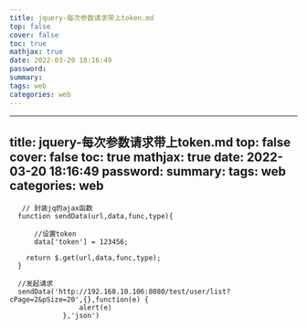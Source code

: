 ```yaml
---
title: jquery-每次参数请求带上token.md
top: false
cover: false
toc: true
mathjax: true
date: 2022-03-20 18:16:49
password:
summary:
tags: web
categories: web
---
```

---
title: jquery-每次参数请求带上token.md
top: false
cover: false
toc: true
mathjax: true
date: 2022-03-20 18:16:49
password:
summary:
tags: web
categories: web
---
~~~
   // 封装jq的ajax函数
  function sendData(url,data,func,type){

      //设置token
      data['token'] = 123456;

    return $.get(url,data,func,type);
  }

  //发起请求
  sendData('http://192.168.10.106:8080/test/user/list?cPage=2&pSize=20',{},function(e) {
                 alert(e)
             },'json')

~~~

